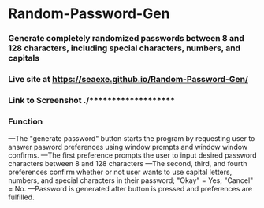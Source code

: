 # Random-Password-Gen

### Generate completely randomized passwords between 8 and 128 characters, including special characters, numbers, and capitals

### Live site at https://seaexe.github.io/Random-Password-Gen/

### Link to Screenshot ./*******************

### Function

—The "generate password" button starts the program by requesting user to answer pasword preferences using window prompts and window window confirms.
—The first preference prompts the user to input desired password characters between 8 and 128 characters
—The second, third, and fourth preferences confirm whether or not user wants to use capital letters, numbers, and special characters in their password; "Okay" = Yes; "Cancel" = No.
—Password is generated after button is pressed and preferences are fulfilled.

